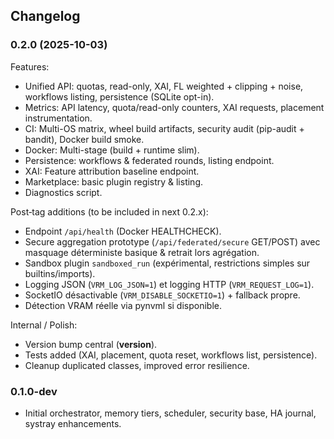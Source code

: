 ## Changelog

### 0.2.0 (2025-10-03)
Features:
- Unified API: quotas, read-only, XAI, FL weighted + clipping + noise, workflows listing, persistence (SQLite opt-in).
- Metrics: API latency, quota/read-only counters, XAI requests, placement instrumentation.
- CI: Multi-OS matrix, wheel build artifacts, security audit (pip-audit + bandit), Docker build smoke.
- Docker: Multi-stage (build + runtime slim).
- Persistence: workflows & federated rounds, listing endpoint.
- XAI: Feature attribution baseline endpoint.
- Marketplace: basic plugin registry & listing.
- Diagnostics script.

Post‑tag additions (to be included in next 0.2.x):
- Endpoint `/api/health` (Docker HEALTHCHECK).
- Secure aggregation prototype (`/api/federated/secure` GET/POST) avec masquage déterministe basique & retrait lors agrégation.
- Sandbox plugin `sandboxed_run` (expérimental, restrictions simples sur builtins/imports).
- Logging JSON (`VRM_LOG_JSON=1`) et logging HTTP (`VRM_REQUEST_LOG=1`).
- SocketIO désactivable (`VRM_DISABLE_SOCKETIO=1`) + fallback propre.
- Détection VRAM réelle via pynvml si disponible.

Internal / Polish:
- Version bump central (__version__).
- Tests added (XAI, placement, quota reset, workflows list, persistence).
- Cleanup duplicated classes, improved error resilience.

### 0.1.0-dev
- Initial orchestrator, memory tiers, scheduler, security base, HA journal, systray enhancements.
